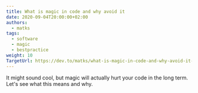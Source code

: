 ```yaml
---
title: What is magic in code and why avoid it
date: 2020-09-04T20:00:00+02:00
authors:
  - matks
tags:
  - software
  - magic
  - bestpractice
weight: 10
TargetUrl: https://dev.to/matks/what-is-magic-in-code-and-why-avoid-it-1m4p
---
```


It might sound cool, but magic will actually hurt your code in the long term. Let's see what this means and why.

<!--more-->